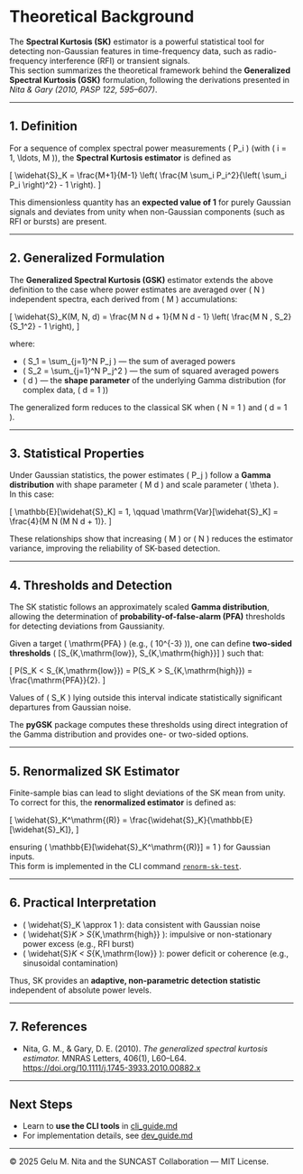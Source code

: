 # Theoretical Background

The **Spectral Kurtosis (SK)** estimator is a powerful statistical tool for detecting non-Gaussian features in time-frequency data, such as radio-frequency interference (RFI) or transient signals.  
This section summarizes the theoretical framework behind the **Generalized Spectral Kurtosis (GSK)** formulation, following the derivations presented in *Nita & Gary (2010, PASP 122, 595–607)*.

---

## 1. Definition

For a sequence of complex spectral power measurements \( P_i \) (with \( i = 1, \ldots, M \)), the **Spectral Kurtosis estimator** is defined as

\[
\widehat{S}_K = \frac{M+1}{M-1}
\left( \frac{M \sum_i P_i^2}{\left( \sum_i P_i \right)^2} - 1 \right).
\]

This dimensionless quantity has an **expected value of 1** for purely Gaussian signals and deviates from unity when non-Gaussian components (such as RFI or bursts) are present.

---

## 2. Generalized Formulation

The **Generalized Spectral Kurtosis (GSK)** estimator extends the above definition to the case where power estimates are averaged over \( N \) independent spectra, each derived from \( M \) accumulations:

\[
\widehat{S}_K(M, N, d) = \frac{M N d + 1}{M N d - 1}
\left(
\frac{M N \, S_2}{S_1^2} - 1
\right),
\]

where:

- \( S_1 = \sum_{j=1}^N P_j \) — the sum of averaged powers  
- \( S_2 = \sum_{j=1}^N P_j^2 \) — the sum of squared averaged powers  
- \( d \) — the **shape parameter** of the underlying Gamma distribution (for complex data, \( d = 1 \))

The generalized form reduces to the classical SK when \( N = 1 \) and \( d = 1 \).

---

## 3. Statistical Properties

Under Gaussian statistics, the power estimates \( P_j \) follow a **Gamma distribution** with shape parameter \( M d \) and scale parameter \( \theta \).  
In this case:

\[
\mathbb{E}[\widehat{S}_K] = 1,
\qquad
\mathrm{Var}[\widehat{S}_K] = \frac{4}{M N (M N d + 1)}.
\]

These relationships show that increasing \( M \) or \( N \) reduces the estimator variance, improving the reliability of SK-based detection.

---

## 4. Thresholds and Detection

The SK statistic follows an approximately scaled **Gamma distribution**, allowing the determination of **probability-of-false-alarm (PFA)** thresholds for detecting deviations from Gaussianity.

Given a target \( \mathrm{PFA} \) (e.g., \( 10^{-3} \)), one can define **two-sided thresholds** \( [S_{K,\mathrm{low}}, S_{K,\mathrm{high}}] \) such that:

\[
P(S_K < S_{K,\mathrm{low}}) = P(S_K > S_{K,\mathrm{high}}) = \frac{\mathrm{PFA}}{2}.
\]

Values of \( S_K \) lying outside this interval indicate statistically significant departures from Gaussian noise.

The **pyGSK** package computes these thresholds using direct integration of the Gamma distribution and provides one- or two-sided options.

---

## 5. Renormalized SK Estimator

Finite-sample bias can lead to slight deviations of the SK mean from unity.  
To correct for this, the **renormalized estimator** is defined as:

\[
\widehat{S}_K^\mathrm{(R)} =
\frac{\widehat{S}_K}{\mathbb{E}[\widehat{S}_K]},
\]

ensuring \( \mathbb{E}[\widehat{S}_K^\mathrm{(R)}] = 1 \) for Gaussian inputs.  
This form is implemented in the CLI command [`renorm-sk-test`](cli_guide.md).

---

## 6. Practical Interpretation

- \( \widehat{S}_K \approx 1 \): data consistent with Gaussian noise  
- \( \widehat{S}_K > S_{K,\mathrm{high}} \): impulsive or non-stationary power excess (e.g., RFI burst)  
- \( \widehat{S}_K < S_{K,\mathrm{low}} \): power deficit or coherence (e.g., sinusoidal contamination)

Thus, SK provides an **adaptive, non-parametric detection statistic** independent of absolute power levels.

---

## 7. References

- Nita, G. M., & Gary, D. E. (2010). *The generalized spectral kurtosis estimator.* 
  MNRAS Letters, 406(1), L60–L64. https://doi.org/10.1111/j.1745-3933.2010.00882.x

---

## Next Steps

- Learn to **use the CLI tools** in [cli_guide.md](cli_guide.md)  
- For implementation details, see [dev_guide.md](dev_guide.md)

---

© 2025 Gelu M. Nita and the SUNCAST Collaboration — MIT License.
